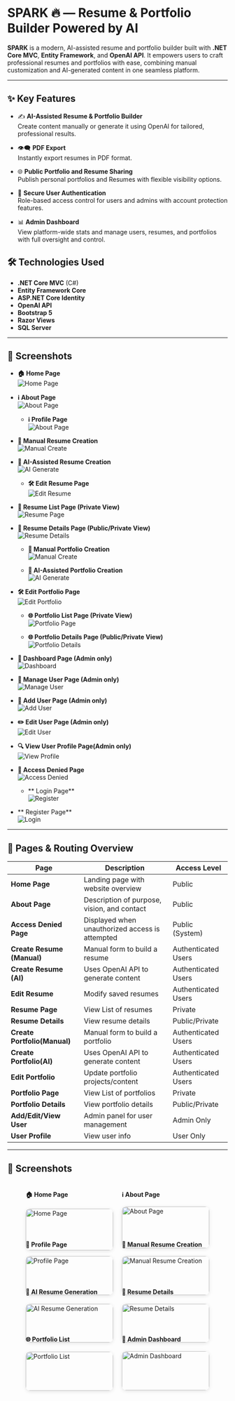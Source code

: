 # SPARK 🔥 — Resume & Portfolio Builder Powered by AI

**SPARK** is a modern, AI-assisted resume and portfolio builder built with **.NET Core MVC**, **Entity Framework**, and  **OpenAI API**. It empowers users to craft professional resumes and  portfolios with ease, combining manual customization and AI-generated content in one seamless platform.

---

## ✨ Key Features

- ✍️ **AI-Assisted Resume & Portfolio Builder**  
  Create content manually or generate it using OpenAI for tailored, professional results.

- 👁️‍🗨️ **PDF Export**  
  Instantly export resumes in PDF format.

- 🌐 **Public Portfolio and Resume Sharing**  
  Publish personal portfolios and Resumes with flexible visibility options.

- 🔐 **Secure User Authentication**  
  Role-based access control for users and admins with account protection features.

- 📊 **Admin Dashboard**  
  View platform-wide stats and manage users, resumes, and portfolios with full oversight and control.

## 🛠 Technologies Used

- **.NET Core MVC** (C#)
- **Entity Framework Core**
- **ASP.NET Core Identity**
- **OpenAI API**
- **Bootstrap 5**
- **Razor Views**
- **SQL Server**  

---

## 📸 Screenshots

- **🏠 Home Page**  
  ![Home Page](screenshots/home.png)

- **ℹ️ About Page**  
  ![About Page](screenshots/about.png)

  - **ℹ️ Profile Page**  
  ![About Page](screenshots/profile.png)

- **📝 Manual Resume Creation**  
  ![Manual Create](screenshots/manual-Rcreate.png) 

- **🤖 AI-Assisted Resume Creation**  
  ![AI Generate](screenshots/ai-Rgenerate.png)

  - **🛠 Edit Resume Page**  
  ![Edit Resume](screenshots/edit-resume.png)

- **🧾 Resume List Page (Private View)**  
  ![Resume Page](screenshots/resume.png)
  
- **🧾 Resume Details Page (Public/Private View)**  
  ![Resume Details](screenshots/resumeD.png)

   - **📝 Manual Portfolio Creation**  
  ![Manual Create](screenshots/manual-Pcreate.png)

  - **🤖 AI-Assisted Portfolio Creation**  
  ![AI Generate](screenshots/ai-Pgenerate.png)

- **🛠 Edit Portfolio Page**  
  ![Edit Portfolio](screenshots/edit-portfolio.png)

  - **🌐 Portfolio List Page (Private View)**  
  ![Portfolio Page](screenshots/portfolio.png)

  - **🌐 Portfolio Details Page (Public/Private View)**  
  ![Portfolio Details](screenshots/portfolioD.png)

- **👤 Dashboard Page (Admin only)**  
  ![Dashboard](screenshots/dashboard.png)


- **👤 Manage User Page (Admin only)**  
  ![Manage User](screenshots/manage-user.png)


- **👤 Add User Page (Admin only)**  
  ![Add User](screenshots/add-user.png)

- **✏️ Edit User Page (Admin only)**  
  ![Edit User](screenshots/edit-user.png)

- **🔍 View User Profile Page(Admin only)**  
  ![View Profile](screenshots/view-user.png)


- **🚫 Access Denied Page**  
  ![Access Denied](screenshots/access-denied.png)

  - ** Login Page**  
  ![Register](screenshots/login.png)

- ** Register Page**  
  ![Login](screenshots/Register.png)

---

## 📂 Pages & Routing Overview

| Page                        | Description                                     | Access Level         |
|-----------------------------|-------------------------------------------------|----------------------|
| **Home Page**               | Landing page with website overview              | Public               |
| **About Page**              | Description of purpose, vision, and contact     | Public               |
| **Access Denied Page**      | Displayed when unauthorized access is attempted | Public (System)      |
| **Create Resume (Manual)**  | Manual form to build a resume                   | Authenticated Users  |
| **Create Resume (AI)**      | Uses OpenAI API to generate content             | Authenticated Users  |
| **Edit Resume**             | Modify saved resumes                            | Authenticated Users  |
| **Resume Page**             | View List of resumes                            |Private               |
| **Resume Details**          | View  resume details                            |Public/Private        |
| **Create Portfolio(Manual)**| Manual form to build a portfolio                | Authenticated Users  |
| **Create Portfolio(AI)**    | Uses OpenAI API to generate content             | Authenticated Users  |
| **Edit Portfolio**          | Update portfolio projects/content               | Authenticated Users  |
| **Portfolio Page**          | View List of portfolios                         | Private              |
| **Portfolio Details**       | View  portfolio details                         |Public/Private        |
| **Add/Edit/View User**      | Admin panel for user management                 | Admin Only           |
| **User Profile**            | View user info                                  | User Only            |

---
<!-- Screenshot Gallery -->
<h2>📸 Screenshots</h2>

<div style="display: flex; flex-wrap: wrap; gap: 20px; justify-content: center;">

  <!-- Home Page -->
  <div style="flex: 1 1 300px; max-width: 200px;">
    <h4>🏠 Home Page</h4>
    <img src="screenshots/home.png" alt="Home Page"
         style="width: 100%; border-radius: 10px; box-shadow: 0 2px 8px rgba(0,0,0,0.1); margin-bottom: 12px;" />
  </div>

  <!-- About Page -->
  <div style="flex: 1 1 300px; max-width: 200px;">
    <h4>ℹ️ About Page</h4>
    <img src="screenshots/about.png" alt="About Page"
         style="width: 100%; border-radius: 10px; box-shadow: 0 2px 8px rgba(0,0,0,0.1); margin-bottom: 12px;" />
  </div>

  <!-- Profile Page -->
  <div style="flex: 1 1 300px; max-width: 200px;">
    <h4>👤 Profile Page</h4>
    <img src="screenshots/profile.png" alt="Profile Page"
         style="width: 100%; border-radius: 10px; box-shadow: 0 2px 8px rgba(0,0,0,0.1); margin-bottom: 12px;" />
  </div>

  <!-- Manual Resume Creation -->
  <div style="flex: 1 1 300px; max-width: 200px;">
    <h4>📝 Manual Resume Creation</h4>
    <img src="screenshots/manual-Rcreate.png" alt="Manual Resume Creation"
         style="width: 100%; border-radius: 10px; box-shadow: 0 2px 8px rgba(0,0,0,0.1); margin-bottom: 12px;" />
  </div>

  <!-- AI Resume Generation -->
  <div style="flex: 1 1 300px; max-width: 200px;">
    <h4>🤖 AI Resume Generation</h4>
    <img src="screenshots/ai-Rgenerate.png" alt="AI Resume Generation"
         style="width: 100%; border-radius: 10px; box-shadow: 0 2px 8px rgba(0,0,0,0.1); margin-bottom: 12px;" />
  </div>

  <!-- Resume Details -->
  <div style="flex: 1 1 300px; max-width: 200px;">
    <h4>🧾 Resume Details</h4>
    <img src="screenshots/resumeD.png" alt="Resume Details"
         style="width: 100%; border-radius: 10px; box-shadow: 0 2px 8px rgba(0,0,0,0.1); margin-bottom: 12px;" />
  </div>

  <!-- Portfolio List -->
  <div style="flex: 1 1 300px; max-width: 200px;">
    <h4>🌐 Portfolio List</h4>
    <img src="screenshots/portfolio.png" alt="Portfolio List"
         style="width: 100%; border-radius: 10px; box-shadow: 0 2px 8px rgba(0,0,0,0.1); margin-bottom: 12px;" />
  </div>

  <!-- Admin Dashboard -->
  <div style="flex: 1 1 300px; max-width: 200px;">
    <h4>👤 Admin Dashboard</h4>
    <img src="screenshots/dashboard.png" alt="Admin Dashboard"
         style="width: 100%; border-radius: 10px; box-shadow: 0 2px 8px rgba(0,0,0,0.1); margin-bottom: 12px;" />
  </div>

</div>

